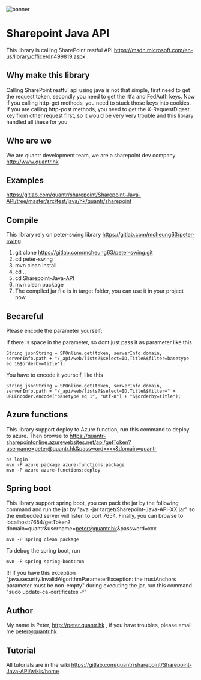 ![banner](http://www.quantr.hk/wp-content/uploads/2017/11/banner1.png)

# Sharepoint Java API
This library is calling SharePoint restful API https://msdn.microsoft.com/en-us/library/office/dn499819.aspx

## Why make this library
Calling SharePoint restful api using java is not that simple, first need to get the request token, secondly you need to get the rtfa and FedAuth keys. Now if you calling http-get methods, you need to stuck those keys into cookies. If you are calling http-post methods, you need to get the X-RequestDigest key from other request first, so it would be very very trouble and this library handled all these for you

## Who are we
We are quantr development team, we are a sharepoint dev company http://www.quantr.hk

## Examples
https://gitlab.com/quantr/sharepoint/Sharepoint-Java-API/tree/master/src/test/java/hk/quantr/sharepoint

## Compile

This library rely on peter-swing library https://gitlab.com/mcheung63/peter-swing

1. git clone https://gitlab.com/mcheung63/peter-swing.git
2. cd peter-swing
3. mvn clean install
4. cd ..
5. cd Sharepoint-Java-API
6. mvn clean package
7. The compiled jar file is in target folder, you can use it in your project now

## Becareful
		
Please encode the parameter yourself:

If there is space in the parameter, so dont just pass it as parameter like this

```
String jsonString = SPOnline.get(token, serverInfo.domain, serverInfo.path + "/_api/web/lists?$select=ID,Title&$filter=basetype eq 1&$orderby=title");
```

You have to encode it yourself, like this
		
```
String jsonString = SPOnline.get(token, serverInfo.domain, serverInfo.path + "/_api/web/lists?$select=ID,Title&$filter=" + URLEncoder.encode("basetype eq 1", "utf-8") + "&$orderby=title");
```

## Azure functions

This library support deploy to Azure function, run this command to deploy to azure. Then browse to https://quantr-sharepointonline.azurewebsites.net/api/getToken?username=peter@quantr.hk&password=xxx&domain=quantr

```
az login
mvn -P azure package azure-functions:package
mvn -P azure azure-functions:deploy
```
		
## Spring boot

This library support spring boot, you can pack the jar by the following command and run the jar by "ava -jar target/Sharepoint-Java-API-XX.jar" so the embedded server will listen to port 7654. Finally, you can browse to localhost:7654/getToken?domain=quantr&username=peter@quantr.hk&password=xxx

```
mvn -P spring clean package
```

To debug the spring boot, run

```
mvn -P spring spring-boot:run
```
		
!!! If you have this exception "java.security.InvalidAlgorithmParameterException: the trustAnchors parameter must be non-empty" during executing the jar, run this command "sudo update-ca-certificates -f"

## Author
My name is Peter, http://peter.quantr.hk , if you have troubles, please email me peter@quantr.hk

## Tutorial
All tutorials are in the wiki https://gitlab.com/quantr/sharepoint/Sharepoint-Java-API/wikis/home

